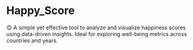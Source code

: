 # Happy_Score
😊 A simple yet effective tool to analyze and visualize happiness scores using data-driven insights. Ideal for exploring well-being metrics across countries and years.
